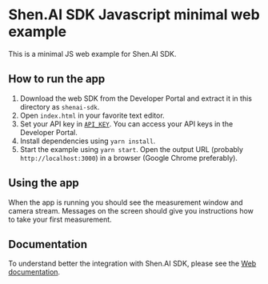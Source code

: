 # Shen.AI SDK Javascript minimal web example

This is a minimal JS web example for Shen.AI SDK.

## How to run the app

1. Download the web SDK from the Developer Portal and extract it in this directory as `shenai-sdk`.
2. Open `index.html` in your favorite text editor.
3. Set your API key in [`API_KEY`](./index.html#L10). You can access your API keys in the Developer Portal.
4. Install dependencies using `yarn install`.
5. Start the example using `yarn start`. Open the output URL (probably `http://localhost:3000`) in a browser (Google Chrome preferably).

## Using the app

When the app is running you should see the measurement window and camera stream. Messages on the screen should give you instructions how to take your first measurement.

## Documentation

To understand better the integration with Shen.AI SDK, please see the [Web documentation](https://developer.shen.ai/platforms/web).